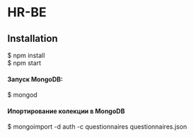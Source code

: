 # HR-BE

<h2>Installation</h2>

$ npm install <br>
$ npm start <br>

<h4>Запуск MongoDB:</h4>
$ mongod <br>

<h4>Ипортирование колекции в MongoDB</h4>
$ mongoimport -d auth -c questionnaires questionnaires.json <br>
